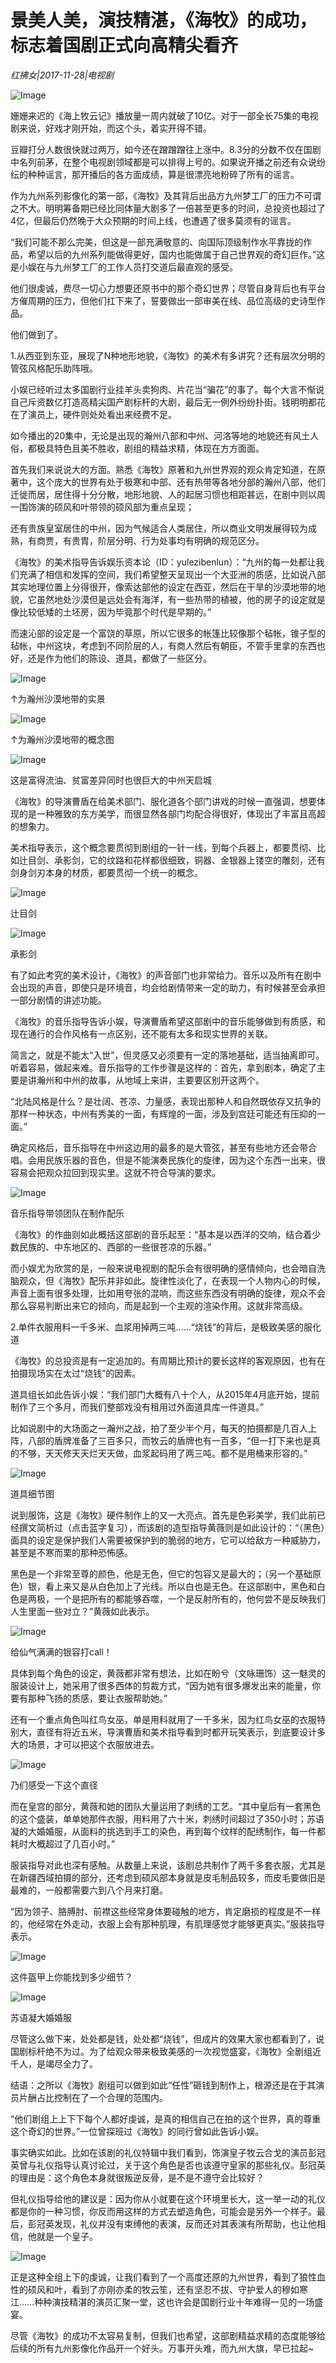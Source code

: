 # 景美人美，演技精湛，《海牧》的成功，标志着国剧正式向高精尖看齐

*红拂女|2017-11-28|电视剧*

![Image](http://si1.go2yd.com/get-image/0Ih0lZM6rNA)

姗姗来迟的《海上牧云记》播放量一周内就破了10亿。对于一部全长75集的电视剧来说，好戏才刚开始，而这个头，着实开得不错。

豆瓣打分人数很快就过两万，如今还在蹭蹭蹭往上涨中。8.3分的分数不仅在国剧中名列前茅，在整个电视剧领域都是可以排得上号的。如果说开播之前还有众说纷纭的种种谣言，那开播后的各方面成绩，算是很漂亮地粉碎了所有的谣言。

作为九州系列影像化的第一部，《海牧》及其背后出品方九州梦工厂的压力不可谓之不大。明明筹备期已经比同体量大剧多了一倍甚至更多的时间，总投资也超过了4亿，但最后仍然晚于大众预期的时间上线，也遭遇了很多莫须有的谣言。

“我们可能不那么完美，但这是一部充满敬意的、向国际顶级制作水平靠拢的作品，希望以后的九州系列能做得更好，国内也能做属于自己世界观的奇幻巨作。”这是小娱在与九州梦工厂的工作人员打交道后最直观的感受。

他们很虔诚，费尽一切心力想要还原书中的那个奇幻世界；尽管自身背后也有平台方催周期的压力，但他们扛下来了，誓要做出一部审美在线、品位高级的史诗型作品。

他们做到了。

1.从西亚到东亚，展现了N种地形地貌，《海牧》的美术有多讲究？还有层次分明的管弦风格配乐助阵哦。

小娱已经听过太多国剧行业挂羊头卖狗肉、片花当“骗花”的事了。每个大言不惭说自己斥资数亿打造高精尖国产剧标杆的大剧，最后无一例外纷纷扑街。钱明明都花在了演员上，硬件则处处看出来经费不足。

如今播出的20集中，无论是出现的瀚州八部和中州、河洛等地的地貌还有风土人俗，都极具特色且美不胜收，剧组的精益求精，体现在方方面面。

首先我们来说说大的方面。熟悉《海牧》原著和九州世界观的观众肯定知道，在原著中，这个庞大的世界有处于极寒和中部、还有热带等各地分部的瀚州八部，他们迁徙而居，居住得十分分散，地形地貌、人的起居习惯也相距甚远，在剧中则以周一围饰演的硕风和叶带领的硕风部为重点呈现；

还有贵族皇室居住的中州，因为气候适合人类居住，所以商业文明发展得较为成熟，有商贾，有贵胄，阶层分明、行为处事均有明确的规范区分。

《海牧》的美术指导告诉娱乐资本论（ID：yulezibenlun）：“九州的每一处都让我们充满了相信和发挥的空间，我们希望整天呈现出一个大亚洲的质感，比如说八部其实地理位置上分得很开，像索达部他的设定在西亚，然后在干旱的沙漠地带的地貌，它虽然地处沙漠但是远处会有海洋，有一些热带的植被，他的房子的设定就是像比较低矮的土坯房，因为毕竟那个时代是早期的。”

而速沁部的设定是一个富饶的草原，所以它很多的帐篷比较像那个毡帐，锥子型的毡帐，中州这块，考虑到不同阶层的人，有商人然后有朝臣，不管手里拿的东西也好，还是作为他们的陈设、道具，都做了一些区分。

![Image](http://si1.go2yd.com/get-image/0Ih0lVj0F2O)

↑为瀚州沙漠地带的实景

![Image](http://si1.go2yd.com/get-image/0Ih0lWbUzWi)

↑为瀚州沙漠地带的概念图

![Image](http://si1.go2yd.com/get-image/0Ih0lTwWofA)

这是富得流油、贫富差异同时也很巨大的中州天启城

《海牧》的导演曹盾在给美术部门、服化道各个部门讲戏的时候一直强调，想要体现的是一种雅致的东方美学，而很显然各部门均配合得很好，体现出了丰富且高超的想象力。

美术指导表示，这个概念要贯彻到剧组的一针一线，到每个兵器上，都要贯彻、比如辻目剑、承影剑，它的纹路和花样都很细致，铜器、金银器上镂空的雕刻，还有剑身剑刃本身的材质，都要贯彻一个统一的概念。

![Image](http://si1.go2yd.com/get-image/0Ih0lXzLyS0)

辻目剑

![Image](http://si1.go2yd.com/get-image/0Ih0lSQf2Zc)

承影剑

有了如此考究的美术设计，《海牧》的声音部门也非常给力。音乐以及所有在剧中会出现的声音，即使只是环境音，均会给剧情带来一定的助力，有时候甚至会承担一部分剧情的讲述功能。

《海牧》的音乐指导告诉小娱，导演曹盾希望这部剧中的音乐能够做到有质感，和现在通行的合作风格有一点区别，还不能有太多和现实世界的关联。

简言之，就是不能太“入世”，但灵感又必须要有一定的落地基础，适当抽离即可。听着容易，做起来难。音乐指导的工作步骤是这样的：首先，拿到剧本，确定了主要是讲瀚州和中州的故事，从地域上来讲，主要要区别开这两个。

“北陆风格是什么？是壮阔、苍凉、力量感，表现出那种人和自然既依存又抗争的那样一种状态，中州有秀美的一面，有辉煌的一面，涉及到宫廷可能还有压抑的一面。”

确定风格后，音乐指导在中州这边用的最多的是大管弦，甚至有些地方还会带合唱。会用民族乐器的音色，但是不能演奏民族化的旋律，因为这个东西一出来，很容易会把观众拉回到现实里。这就不符合导演的要求。

![Image](http://si1.go2yd.com/get-image/0Ih0laiOrj6)

音乐指导带领团队在制作配乐

《海牧》的作曲则如此概括这部剧的音乐起至：“基本是以西洋的交响，结合着少数民族的、中东地区的、西部的一些很苍凉的乐器。”

而小娱尤为欣赏的是，一般来说电视剧的配乐会有很明确的感情倾向，也会暗自洗脑观众，但《海牧》配乐并非如此。旋律性淡化了，在表现一个人物内心的时候，声音上面有很多处理，比如用夸张的混响，而这些东西没有明确的旋律，观众不会那么容易判断出来它的倾向，而是起到一个主观的渲染作用。这就非常高级。

2.单件衣服用料一千多米、血浆用掉两三吨……“烧钱”的背后，是极致美感的服化道

《海牧》的总投资是有一定追加的。有周期比预计的要长这样的客观原因，也有在拍摄现场实在太过“烧钱”的因素。

道具组长如此告诉小娱：“我们部门大概有八十个人，从2015年4月底开始，提前制作了三个多月，而我们整部戏没有租用过外面道具库一件道具。”

比如说剧中的大场面之一瀚州之战，拍了至少半个月，每天的拍摄都是几百人上阵，八部的盾牌准备了三百多只，而牧云的盾牌也有一百多，“但一打下来也是真的不够，天天修天天烂天天做，血浆起码用了两三吨。都不是用桶来形容的。”

![Image](http://si1.go2yd.com/get-image/0Ih0lKREWY4)

道具细节图

说到服饰，这是《海牧》硬件制作上的又一大亮点。首先是色彩美学，我们此前已经撰文简析过（点击蓝字复习），而该剧的造型指导黄薇则是如此设计的：“（黑色）面具的设定是保护我们人需要被保护到的脆弱的地方，它可以给敌方一种威胁力，甚至是不寒而栗的那种恐怖感。

黑色是一个非常至尊的颜色，他是无色，但它的包容又是最大的；（另一个基础原色）银，看上来又是从白色加上了光线。所以白也是无色。在这部剧中，黑色和白色是两极，一个是把所有的都能够吞噬，一个是反射所有的，他何尝不是反映我们人生里面一些对立？”黄薇如此表示。

![Image](http://si1.go2yd.com/get-image/0Ih0lPsXNLM)

给仙气满满的银容打call！

具体到每个角色的设定，黄薇都非常有想法，比如在盼兮（文咏珊饰）这一魅灵的服装设计上，她采用了很多西体的剪裁方式，“因为她有很多爆发出来的能量，你要有那种飞扬的质感，要让衣服帮助她。”

还有一个重点角色叫红鸟女巫，单是用料就用了一千多米，因为红鸟女巫的衣服特别大，直径有将近五米，导演曹盾和美术指导看到时都开玩笑表示，到底要设计多大的场景，才可以把这个衣服放进去。

![Image](http://si1.go2yd.com/get-image/0Ih0lLjKd6W)

乃们感受一下这个直径

而在皇宫的部分，黄薇和她的团队大量运用了刺绣的工艺。“其中皇后有一套黑色的这个盛装，单单她那件衣服，用料用了六十米，刺绣时间超过了350小时；苏语凝的大婚婚服，从面料的挑选到手工的染色，再到每个纹样的配绣制作，每一件都耗时大概超过了几百小时。”

服装指导对此也深有感触。从数量上来说，该剧总共制作了两千多套衣服，尤其是在新疆西域拍摄的部分，还考虑到硕风部本身就是皮毛制品较多，而皮毛要做旧是最难的，一般都需要六到八个月来打磨。

“因为领子、胳膊肘、前襟这些经常身体要碰触的地方，肯定磨损的程度是不一样的，他经常在外走动，衣服上会有那种肌理，有肌理感觉才能够更真实。”服装指导表示。

![Image](http://si1.go2yd.com/get-image/0Ih0lNUpJIm)

这件盔甲上你能找到多少细节？

![Image](http://si1.go2yd.com/get-image/0Ih0lOU0nQG)

苏语凝大婚婚服

尽管这么做下来，处处都是钱，处处都“烧钱”，但成片的效果大家也都看到了，说国剧标杆绝不为过。为了给观众带来极致美感的一次视觉盛宴，《海牧》全剧组近千人，是竭尽全力了。

结语：之所以《海牧》剧组可以做到如此“任性”砸钱到制作上，根源还是在于其演员片酬占比控制在了一个合理的范围内。

“他们剧组上上下下每个人都好虔诚，是真的相信自己在拍的这个世界，真的尊重这个奇幻的世界。”一位曾探班过《海牧》的同行曾如此告诉小娱。

事实确实如此。比如在该剧的礼仪特辑中我们看到，饰演皇子牧云合戈的演员彭冠英曾与礼仪指导认真讨论过，关于这个角色是否也该遵守皇家的那些礼仪。彭冠英的理由是：这个角色本身就很叛逆反骨，是不是不遵守会比较好？

但礼仪指导给他的建议是：因为你从小就要在这个环境里长大，这一举一动的礼仪都是你的一种习惯，你反而用这样的方式去塑造角色，可能会是另外一个样子。最后，彭冠英发现，礼仪并没有束缚他的表演，反而还对其表演有所帮助，也让他相信，他就是一个皇子。

![Image](http://si1.go2yd.com/get-image/0Ih0lRU6Yk4)

正是这种全组上下的虔诚，让我们看到了一个高度还原的九州世界，看到了狼性血性的硕风和叶，看到了亦刚亦柔的牧云笙，还有坚忍不拔、守护爱人的穆如寒江……种种演技精湛的演员汇聚一堂，这也许会是国剧行业十年难得一见的一场盛宴。

尽管《海牧》的成功不太容易复制，但我们也希望，这部剧精益求精的态度能够给后续的所有九州影像化作品开一个好头。万事开头难，而九州大旗，早已拉起~

